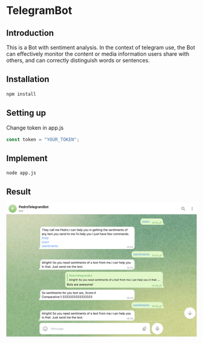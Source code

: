 # TelegramBot
## Introduction
This is a Bot with sentiment analysis. In the context of telegram use, the Bot can effectively monitor the content or media information users share with others, and can correctly distinguish words or sentences.
## Installation
```javascript
npm install
```
## Setting up
Change token in app.js
```javascript
const token = "YOUR_TOKEN";
```
## Implement
```
node app.js
```
## Result
![image](https://github.com/weichen0218/TelegramBot/blob/main/picture/result.png)
